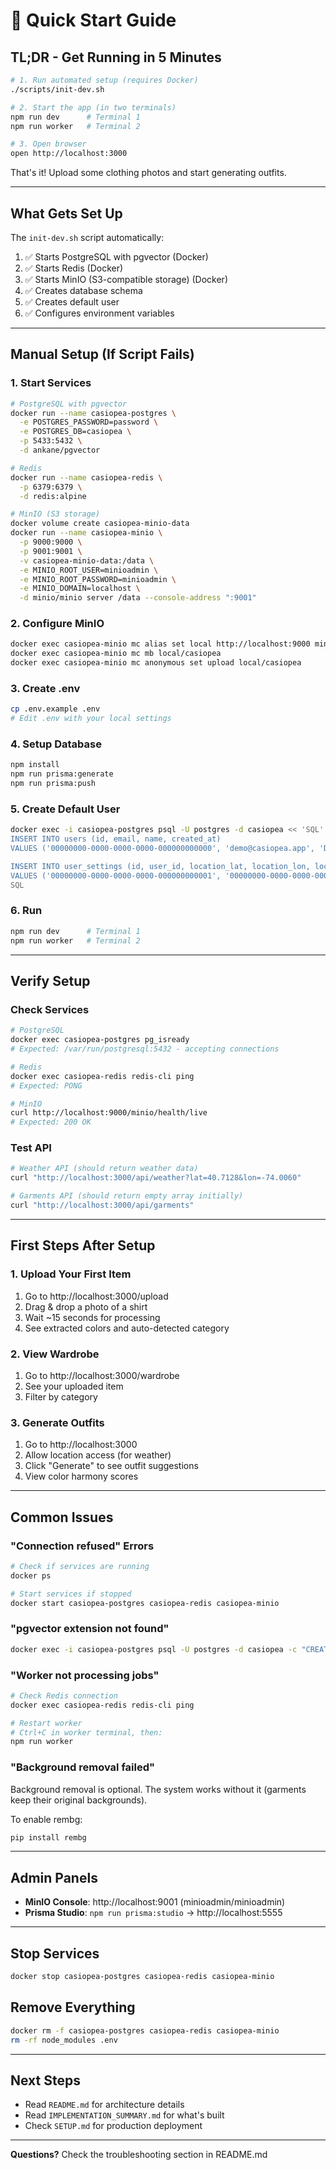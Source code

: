# 🚀 Quick Start Guide

## TL;DR - Get Running in 5 Minutes

```bash
# 1. Run automated setup (requires Docker)
./scripts/init-dev.sh

# 2. Start the app (in two terminals)
npm run dev      # Terminal 1
npm run worker   # Terminal 2

# 3. Open browser
open http://localhost:3000
```

That's it! Upload some clothing photos and start generating outfits.

---

## What Gets Set Up

The `init-dev.sh` script automatically:

1. ✅ Starts PostgreSQL with pgvector (Docker)
2. ✅ Starts Redis (Docker)
3. ✅ Starts MinIO (S3-compatible storage) (Docker)
4. ✅ Creates database schema
5. ✅ Creates default user
6. ✅ Configures environment variables

---

## Manual Setup (If Script Fails)

### 1. Start Services

```bash
# PostgreSQL with pgvector
docker run --name casiopea-postgres \
  -e POSTGRES_PASSWORD=password \
  -e POSTGRES_DB=casiopea \
  -p 5433:5432 \
  -d ankane/pgvector

# Redis
docker run --name casiopea-redis \
  -p 6379:6379 \
  -d redis:alpine

# MinIO (S3 storage)
docker volume create casiopea-minio-data
docker run --name casiopea-minio \
  -p 9000:9000 \
  -p 9001:9001 \
  -v casiopea-minio-data:/data \
  -e MINIO_ROOT_USER=minioadmin \
  -e MINIO_ROOT_PASSWORD=minioadmin \
  -e MINIO_DOMAIN=localhost \
  -d minio/minio server /data --console-address ":9001"
```

### 2. Configure MinIO

```bash
docker exec casiopea-minio mc alias set local http://localhost:9000 minioadmin minioadmin
docker exec casiopea-minio mc mb local/casiopea
docker exec casiopea-minio mc anonymous set upload local/casiopea
```

### 3. Create .env

```bash
cp .env.example .env
# Edit .env with your local settings
```

### 4. Setup Database

```bash
npm install
npm run prisma:generate
npm run prisma:push
```

### 5. Create Default User

```bash
docker exec -i casiopea-postgres psql -U postgres -d casiopea << 'SQL'
INSERT INTO users (id, email, name, created_at)
VALUES ('00000000-0000-0000-0000-000000000000', 'demo@casiopea.app', 'Demo User', NOW());

INSERT INTO user_settings (id, user_id, location_lat, location_lon, location_name, created_at, updated_at)
VALUES ('00000000-0000-0000-0000-000000000001', '00000000-0000-0000-0000-000000000000', 40.7128, -74.0060, 'New York, NY', NOW(), NOW());
SQL
```

### 6. Run

```bash
npm run dev      # Terminal 1
npm run worker   # Terminal 2
```

---

## Verify Setup

### Check Services

```bash
# PostgreSQL
docker exec casiopea-postgres pg_isready
# Expected: /var/run/postgresql:5432 - accepting connections

# Redis
docker exec casiopea-redis redis-cli ping
# Expected: PONG

# MinIO
curl http://localhost:9000/minio/health/live
# Expected: 200 OK
```

### Test API

```bash
# Weather API (should return weather data)
curl "http://localhost:3000/api/weather?lat=40.7128&lon=-74.0060"

# Garments API (should return empty array initially)
curl "http://localhost:3000/api/garments"
```

---

## First Steps After Setup

### 1. Upload Your First Item

1. Go to http://localhost:3000/upload
2. Drag & drop a photo of a shirt
3. Wait ~15 seconds for processing
4. See extracted colors and auto-detected category

### 2. View Wardrobe

1. Go to http://localhost:3000/wardrobe
2. See your uploaded item
3. Filter by category

### 3. Generate Outfits

1. Go to http://localhost:3000
2. Allow location access (for weather)
3. Click "Generate" to see outfit suggestions
4. View color harmony scores

---

## Common Issues

### "Connection refused" Errors

```bash
# Check if services are running
docker ps

# Start services if stopped
docker start casiopea-postgres casiopea-redis casiopea-minio
```

### "pgvector extension not found"

```bash
docker exec -i casiopea-postgres psql -U postgres -d casiopea -c "CREATE EXTENSION vector;"
```

### "Worker not processing jobs"

```bash
# Check Redis connection
docker exec casiopea-redis redis-cli ping

# Restart worker
# Ctrl+C in worker terminal, then:
npm run worker
```

### "Background removal failed"

Background removal is optional. The system works without it (garments keep their original backgrounds).

To enable rembg:
```bash
pip install rembg
```

---

## Admin Panels

- **MinIO Console**: http://localhost:9001 (minioadmin/minioadmin)
- **Prisma Studio**: `npm run prisma:studio` → http://localhost:5555

---

## Stop Services

```bash
docker stop casiopea-postgres casiopea-redis casiopea-minio
```

## Remove Everything

```bash
docker rm -f casiopea-postgres casiopea-redis casiopea-minio
rm -rf node_modules .env
```

---

## Next Steps

- Read `README.md` for architecture details
- Read `IMPLEMENTATION_SUMMARY.md` for what's built
- Check `SETUP.md` for production deployment

---

**Questions?** Check the troubleshooting section in README.md

